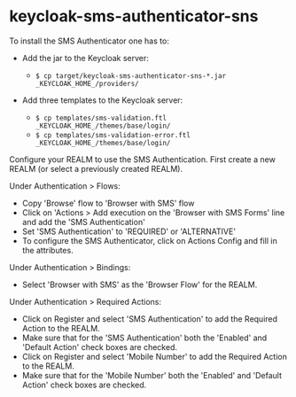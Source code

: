 # keycloak-sms-authenticator-sns

To install the SMS Authenticator one has to:

* Add the jar to the Keycloak server:
  * `$ cp target/keycloak-sms-authenticator-sns-*.jar _KEYCLOAK_HOME_/providers/`

* Add three templates to the Keycloak server:
  * `$ cp templates/sms-validation.ftl _KEYCLOAK_HOME_/themes/base/login/`
  * `$ cp templates/sms-validation-error.ftl _KEYCLOAK_HOME_/themes/base/login/`

Configure your REALM to use the SMS Authentication.
First create a new REALM (or select a previously created REALM).

Under Authentication > Flows:
* Copy 'Browse' flow to 'Browser with SMS' flow
* Click on 'Actions > Add execution on the 'Browser with SMS Forms' line and add the 'SMS Authentication'
* Set 'SMS Authentication' to 'REQUIRED' or 'ALTERNATIVE'
* To configure the SMS Authenticator, click on Actions  Config and fill in the attributes.

Under Authentication > Bindings:
* Select 'Browser with SMS' as the 'Browser Flow' for the REALM.

Under Authentication > Required Actions:
* Click on Register and select 'SMS Authentication' to add the Required Action to the REALM.
* Make sure that for the 'SMS Authentication' both the 'Enabled' and 'Default Action' check boxes are checked.
* Click on Register and select 'Mobile Number' to add the Required Action to the REALM.
* Make sure that for the 'Mobile Number' both the 'Enabled' and 'Default Action' check boxes are checked.
